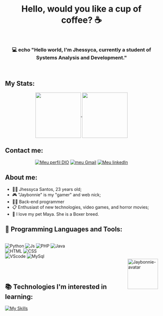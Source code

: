 <h1 align="center"> Hello, would you like a cup of coffee? ☕ </h1> 
<br>
<h3 align="center"> 💻 echo "Hello world, I'm Jhessyca, currently a student of Systems Analysis and Development."</h3>
<br>

## My Stats:
<div align="center">
<a href="https://github.com/anuraghazra/github-readme-stats">
  <img height=150 align="center" src="https://github-readme-stats.vercel.app/api?username=jhessycavieiras&hide=stars&show_icons=true&theme=radical" />
</a>
<a href="https://github.com/anuraghazra/convoychat">
  <img height=150 align="center" src="https://github-readme-stats.vercel.app/api/top-langs/?username=jhessycavieiras&size_weight=0.5&count_weight=0.5&layout=compact&langs_count=8&card_width=250&show_icons=true&theme=radical" />
</a>
</div>

## Contact me:
<div align="center">
   <a href="https://www.dio.me/users/jhessycavieira6096" ><img alt="Meu perfil DIO" src="https://img.shields.io/badge/Meu_Perfil_DIO-purple?style=for-the-badge"></a>
   <a href="mailto:jhessycavieira6096@gmai.com" ><img alt="meu Gmail" src="https://img.shields.io/badge/Gmail-333333?style=for-the-badge&logo=gmail&logoColor=red" ></a>
   <a href="https://www.linkedin.com/in/jhessycavieira/" rel="nofollow" ><img alt="Meu linkedIn" src="https://img.shields.io/badge/LinkedIn-0077B5?style=for-the-badge&logo=linkedin&logoColor=white" ></a>   
</div>

## About me:

* 🙋‍♀️ Jhessyca Santos, 23 years old;
* 🎮 "Jaybonnie" is my "gamer" and web nick;
* 🧑‍💻 Back-end programmer 
* 📋 Enthusiast of new technologies, video games, and horror movies;
* 🐶 I love my pet Maya. She is a Boxer breed.

## 🧰 Programming Languages and Tools:
<div align="justify"><br>
  <img  alt="Python"  src="https://img.shields.io/badge/python-3670A0?style=for-the-badge&logo=python&logoColor=ffdd54">
  <img  alt="Js" src="https://img.shields.io/badge/JavaScript-F7DF1E?style=for-the-badge&logo=javascript&logoColor=black"> 
  <img  alt="PHP" src="https://img.shields.io/badge/PHP-a8ace3?style=for-the-badge&logo=php&logoColor=white">
  <img  alt="Java" src="https://img.shields.io/badge/java-%23ff4747.svg?style=for-the-badge&logo=openjdk&logoColor=white">

  <br>
  <img  alt="HTML" src="https://img.shields.io/badge/HTML5-E34F26?style=for-the-badge&logo=html5&logoColor=white">
  <img  alt="CSS" src="https://img.shields.io/badge/CSS3-1572B6?style=for-the-badge&logo=css3&logoColor=white">

  <br>
  <img  alt="VScode" src="https://img.shields.io/badge/Vscode-9985cd?style=for-the-badge&logo=visual-studio-code&logoColor=white">
  <img  alt="MySql" src="https://img.shields.io/badge/MySQL-99ffee?style=for-the-badge&logo=mysql&logoColor=blue" />
</div>


<div align="top">
  <img align="right" alt="Jaybonnie-avatar" heigth="100" width="100" src="https://github.com/jhessycavieiras/jhessycavieiras/blob/main/WhatsApp%20Image%202024-01-31%20at%2017.41.39%20(1).png?raw=true">
</div>

<br><br>

## 📚 Technologies I'm interested in learning:

[![My Skills](https://skillicons.dev/icons?i=aws,nodejs,css,docker,kotlin,maven,mongodb&perline=4)](https://skillicons.dev)

